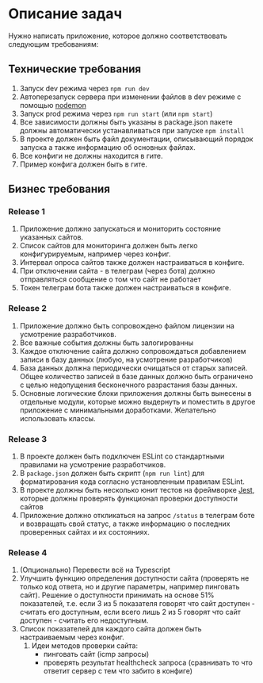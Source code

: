 # Описание задач

Нужно написать приложение, которое должно соответствовать следующим требованиям:

## Технические требования

1) Запуск dev режима через `npm run dev`
2) Автоперезапуск сервера при изменении файлов в dev режиме с помощью [nodemon](https://www.npmjs.com/package/nodemon)
3) Запуск prod режима через `npm run start` (или `npm start`)
4) Все зависимости должны быть указаны в package.json пакете должны автоматически устанавливаться при
   запуске `npm install`
5) В проекте должен быть файл документации, описывающий порядок запуска а также информацию об основных файлах.
6) Все конфиги не должны находится в гите.
7) Пример конфига должен быть в гите.

## Бизнес требования

### Release 1

1) Приложение должно запускаться и мониторить состояние указанных сайтов.
2) Список сайтов для мониторинга должен быть легко конфигурируемым, например через конфиг.
3) Интервал опроса сайтов также должен настраиваться в конфиге.
4) При отключении сайта - в телеграм (через бота) должно отправляться сообщение о том что сайт не работает
5) Токен телеграм бота также должен настраиваться в конфиге.

### Release 2

1) Приложение должно быть сопровождено файлом лицензии на усмотрение разработчиков.
2) Все важные события должны быть залогированны
3) Каждое отключение сайта должно сопровождаться добавлением записи в базу данных (любую, на усмотрение разработчиков)
4) База данных должна периодически очищаться от старых записей. Общее количество записей в базе данных должно быть
   ограничено с целью недопущения бесконечного разрастания базы данных.
5) Основные логические блоки приложения должны быть вынесены в отдельные модули, которые можно выдернуть и поместить в
   другое приложение с минимальными доработками. Желательно использовать классы.

### Release 3

1) В проекте должен быть подключен ESLint со стандартными правилами на усмотрение разработчиков.
2) В `package.json` должен быть скрипт (`npm run lint`) для форматирования кода согласно установленным правилам ESLint.
3) В проекте должны быть несколько юнит тестов на фреймворке [Jest](https://jestjs.io/ru), которые должны проверять
   функционал проверки доступности сайтов
4) Приложение должно откликаться на запрос `/status` в телеграм боте и возвращать свой статус, а также информацию о
   последних проверенных сайтах и их состояниях.

### Release 4

1) (Опционально) Перевести всё на Typescript
2) Улучшить функцию определения доступности сайта (проверять не только код ответа, но и другие параметры, например
   пинговать сайт). Решение о доступности принимать на основе 51% показателей, т.е. если 3 из 5 показателя говорят что
   сайт доступен - считать его доступным, если всего лишь 2 из 5 говорят что сайт доступен - считать его недоступным.
3) Список показателей для каждого сайта должен быть настраиваемым через конфиг.
    1) Идеи методов проверки сайта:
        - пинговать сайт (icmp запросы)
        - проверять результат healthcheck запроса (сравнивать то что ответит сервер с тем что забито в конфиге)
